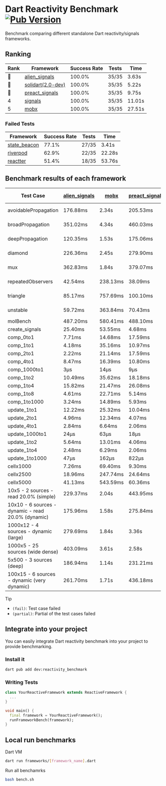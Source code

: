 # Dart Reactivity Benchmark [![Pub Version](https://img.shields.io/pub/v/reactivity_benchmark)](https://pub.dev/packages/reactivity_benchmark)

Benchmark comparing different standalone Dart reactivity/signals frameworks.

## Ranking

<!-- ranking start -->
| Rank | Framework | Success Rate | Tests | Time |
|------|-----------|--------------|-------|------|
| 🥇 | [alien_signals](https://github.com/medz/alien-signals-dart) | 100.0% | 35/35 | 3.63s |
| 🥈 | [solidart(2.0-dev)](https://github.com/nank1ro/solidart/tree/dev) | 100.0% | 35/35 | 5.22s |
| 🥉 | [preact_signals](https://pub.dev/packages/preact_signals) | 100.0% | 35/35 | 9.75s |
| 4 | [signals](https://github.com/rodydavis/signals.dart) | 100.0% | 35/35 | 11.01s |
| 5 | [mobx](https://github.com/mobxjs/mobx.dart) | 100.0% | 35/35 | 27.51s |

<!-- ranking end -->

### **Failed Tests**

<!-- fail start -->
| Framework | Success Rate | Tests | Time |
|-----------|--------------|-------|------|
| [state_beacon](https://github.com/jinyus/dart_beacon) | 77.1% | 27/35 | 3.41s |
| [riverpod](https://github.com/rrousselGit/riverpod) | 62.9% | 22/35 | 22.28s |
| [reactter](https://github.com/2devs-team/reactter) | 51.4% | 18/35 | 53.76s |

<!-- fail end -->

## Benchmark results of each framework

<!-- test-case start -->
| Test Case | [alien_signals](https://github.com/medz/alien-signals-dart) | [mobx](https://github.com/mobxjs/mobx.dart) | [preact_signals](https://pub.dev/packages/preact_signals) | [reactter](https://github.com/2devs-team/reactter) | [riverpod](https://github.com/rrousselGit/riverpod) | [signals](https://github.com/rodydavis/signals.dart) | [solidart(2.0-dev)](https://github.com/nank1ro/solidart/tree/dev) | [state_beacon](https://github.com/jinyus/dart_beacon) |
|---|---|---|---|---|---|---|---|---|
| avoidablePropagation | 176.88ms | 2.34s | 205.53ms | 1.25s | 1.42s | 200.42ms | 259.68ms | 168.97ms (fail) |
| broadPropagation | 351.02ms | 4.34s | 460.03ms | 4.99s | 79.77ms (fail) | 446.01ms | 499.69ms | 6.16ms (fail) |
| deepPropagation | 120.35ms | 1.53s | 175.06ms | 4.00s | 1.84s (fail) | 167.24ms | 168.25ms | 139.15ms (fail) |
| diamond | 226.36ms | 2.45s | 279.90ms | 14.03s (fail) | 2.55s (fail) | 282.33ms | 361.78ms | 184.19ms (fail) |
| mux | 362.83ms | 1.84s | 379.07ms | 1.02s | 556.38ms (fail) | 405.76ms | 444.17ms | 190.36ms (fail) |
| repeatedObservers | 42.54ms | 238.13ms | 38.09ms | 9.74s | 368.00ms (fail) | 46.25ms | 77.89ms | 53.02ms (fail) |
| triangle | 85.17ms | 757.69ms | 100.10ms | 4.52s | 876.58ms (fail) | 105.99ms | 122.97ms | 87.94ms (fail) |
| unstable | 59.72ms | 363.84ms | 70.43ms | 7.64s | 606.34ms (fail) | 74.12ms | 92.97ms | 335.14ms (fail) |
| molBench | 487.20ms | 580.41ms | 488.10ms | 5.90s | 11.23ms | 476.64ms | 490.91ms | 932μs |
| create_signals | 25.40ms | 53.55ms | 4.68ms | 13.34ms | 22.91ms | 23.31ms | 91.41ms | 62.28ms |
| comp_0to1 | 7.71ms | 14.68ms | 17.59ms | 13.68ms | 13.18ms | 10.98ms | 31.57ms | 56.27ms |
| comp_1to1 | 4.18ms | 35.16ms | 10.97ms | 99.56ms | 21.86ms | 26.81ms | 26.89ms | 57.91ms |
| comp_2to1 | 2.22ms | 21.14ms | 17.59ms | 72.37ms | 22.76ms | 8.38ms | 35.12ms | 35.60ms |
| comp_4to1 | 8.47ms | 16.39ms | 10.80ms | 85.23ms | 6.36ms | 1.82ms | 18.82ms | 15.79ms |
| comp_1000to1 | 3μs | 14μs | 9μs | 59.32ms | 4μs | 8μs | 15μs | 41μs |
| comp_1to2 | 10.49ms | 35.62ms | 18.18ms | 66.89ms | 12.85ms | 21.30ms | 35.44ms | 46.08ms |
| comp_1to4 | 15.82ms | 21.47ms | 26.08ms | 99.18ms | 23.75ms | 14.57ms | 20.99ms | 45.42ms |
| comp_1to8 | 4.61ms | 22.71ms | 5.14ms | 116.37ms | 4.81ms | 6.72ms | 19.84ms | 41.44ms |
| comp_1to1000 | 3.24ms | 14.89ms | 5.93ms | 47.90ms | 3.91ms | 4.43ms | 15.62ms | 36.54ms |
| update_1to1 | 12.22ms | 25.32ms | 10.04ms | N/A | 81.31ms | 9.24ms | 16.42ms | 5.55ms |
| update_2to1 | 4.96ms | 12.34ms | 4.07ms | N/A | 41.38ms | 4.60ms | 8.51ms | 3.27ms |
| update_4to1 | 2.84ms | 6.64ms | 2.06ms | N/A | 20.45ms | 2.29ms | 4.03ms | 1.49ms |
| update_1000to1 | 24μs | 63μs | 18μs | N/A | 178μs | 23μs | 40μs | 15μs |
| update_1to2 | 5.64ms | 13.01ms | 4.06ms | N/A | 42.37ms | 4.91ms | 8.05ms | 2.92ms |
| update_1to4 | 2.48ms | 6.29ms | 2.06ms | N/A | 20.35ms | 2.29ms | 4.02ms | 1.49ms |
| update_1to1000 | 47μs | 162μs | 822μs | N/A | 95μs | 52μs | 157μs | 389μs |
| cellx1000 | 7.26ms | 69.40ms | 9.30ms | N/A | N/A | 9.13ms | 11.19ms | 5.07ms |
| cellx2500 | 18.96ms | 247.74ms | 24.64ms | N/A | N/A | 29.89ms | 29.97ms | 25.76ms |
| cellx5000 | 41.13ms | 543.59ms | 60.36ms | N/A | N/A | 55.42ms | 61.96ms | 63.20ms |
| 10x5 - 2 sources - read 20.0% (simple) | 229.37ms | 2.04s | 443.95ms | N/A | 2.29s | 504.16ms | 345.45ms | 243.26ms |
| 10x10 - 6 sources - dynamic - read 20.0% (dynamic) | 175.96ms | 1.58s | 275.84ms | N/A | 1.50s (partial) | 280.75ms | 242.56ms | 200.88ms |
| 1000x12 - 4 sources - dynamic (large) | 279.69ms | 1.84s | 3.36s | N/A | 2.51s (partial) | 3.70s | 458.10ms | 336.04ms |
| 1000x5 - 25 sources (wide dense) | 403.09ms | 3.61s | 2.58s | N/A | 4.26s | 3.38s | 579.63ms | 501.93ms |
| 5x500 - 3 sources (deep) | 186.94ms | 1.14s | 231.21ms | N/A | 1.35s | 223.76ms | 252.00ms | 202.20ms |
| 100x15 - 6 sources - dynamic (very dynamic) | 261.70ms | 1.71s | 436.18ms | N/A | 1.72s (partial) | 480.71ms | 383.14ms | 256.99ms |

<!-- test-case end -->

> [!TIP]
> - `(fail)`: Test case failed
> - `(partial)`: Partial of the test cases failed

## Integrate into your project

You can easily integrate Dart reactivity benchmark into your project to provide benchmarking.

### Install it

```bash
dart pub add dev:reactivity_benchmark
```

### Writing Tests

```dart
class YourReactiveFramework extends ReactiveFramework {
  ...
}

void main() {
  final framework = YourReactiveFramework();
  runFrameworkBench(framework);
}
```

## Local run benchmarks

Dart VM
```bash
dart run frameworks/[framework_name].dart
```

Run all benchamrks
```bash
bash bench.sh
```
